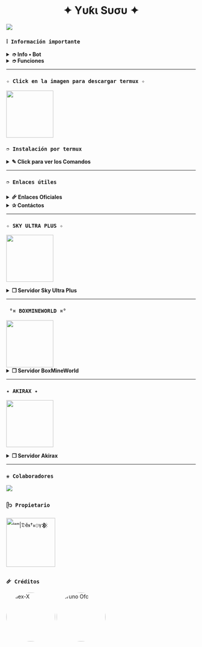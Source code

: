 <h1 align="center">✦ Yυƙι Sυσυ ✦</h1>

 <img src= "https://files.catbox.moe/om9jai.jpg">
    </p>

### **`❕️ Información importante`**

<details>
 <summary><b> ➮ Info • Bot</b></summary>

* Este proyecto **no está afiliado de ninguna manera** con `WhatsApp`, `Inc. WhatsApp` es una marca registrada de `WhatsApp LLC`, y este bot es un **desarrollo independiente** que **no tiene ninguna relación oficial con la compañía**.
</details>

<details>
 <summary><b> ➮ Funciones</b></summary>

> Bot en desarrollo si presenta alguna falla reportar al creador para darle una solución óptima.

- [x] Interacción con voz y texto
- [x] Configuración de grupo
- [x] antidelete, antilink, antispam, etc
- [x] Bienvenida personalizada
- [x] Juegos, tictactoe, mate, etc
- [x] Chatbot (simsimi)
- [x] Chatbot (autoresponder)
- [x] Crear sticker de image/video/gif/url
- [x] SubBot (Jadibot)
- [x] Buscador Google
- [x] Juego RPG
- [x] Personalizar imagen del menú
- [x] Descarga de música y video De YT
- [ ] Otros

</details>

---

### **`✧ Click en la imagen para descargar termux ✧`**
<a
href="https://www.mediafire.com/file/llugt4zgj7g3n3u/com.termux_1020.apk/file"><img src="https://qu.ax/finc.jpg" height="125px"></a> 

### **`➮ Instalación por termux`**

<details>
 <summary><b> ✎ Click para ver los Comandos </b></summary>

### **❀ Instalación manual por termux**
> Nota: Copie y pegue los comandos en termux uno por uno.
```bash
termux-setup-storage
```

```bash
apt update && apt upgrade && pkg install -y git nodejs ffmpeg imagemagick yarn
```

```bash
git clone https://github.com/minsterxd/Bot_Project-Yuki && cd Bot_Project-Yuki
```

```bash
yarn install
```

```bash
npm install
```

```bash
npm update
```

```bash
npm start
```

> Los comandos "yarn install" y "npm install" son necesarios solamente al encender a la bot la primera vez, luego son opcionales, y no son necesarios para que la bot encienda correctamente.

> Si aparece (Y/I/N/O/D/Z) [default=N] ? use la letra "y" + "ENTER" para continuar con la instalación

### **🜸 Activar en caso de detenerse en termux**

> Si después de instalar el bot en Termux se detiene (pantalla en blanco, pérdida de conexión a Internet, reinicio del dispositivo), sigue estos pasos:

❒ Abre Termux y navega al directorio del bot:
   
   ```bash
    cd Yuki_Suou-Bot
   ```

❒ Inicia el bot nuevamente:
  
   ```bash
    npm start
   ```

### **✰ Volverte owner del Bot**

> Si después de instalar el bot en Termux y iniciar la session del bot (deseas poner tu número es la lista de owner pon este comando:

   ```bash
    cd Yuki_Suou-Bot && nano settings.js
   ```

</details>

---
### **`➮ Enlaces útiles`**

<details>
 <summary><b> 🜸 Enlaces Oficiales </b></summary>

 * Canal Oficial  [`¡Click aquí!`](https://whatsapp.com/channel/0029VbAfPu9BqbrEMFWXKE0d)
* Grupo Oficial [`¡Click aquí!`](https://chat.whatsapp.com/GeMUm4iACPPKRPrKBRKM8c)
* Comunidad Oficial [`¡Click aquí!`](https://chat.whatsapp.com/I0dMp2fEle7L6RaWBmwlAa)
</details>

<details>
<summary><b> ✰ Contáctos</b></summary>

* WhatsApp: [`Aquí`](https://wa.me/522202410659)
* Correo: [`Aquí`](thekingdestroy507@gmail.com)

</details>

---

### **`✧ SKY ULTRA PLUS ✧`**

<a
href="https://dash.skyultraplus.com/home"><img src="https://qu.ax/zFzXF.png" height="125px"></a>

<details>
 <summary><b> ❒ Servidor Sky Ultra Plus</b></summary>

* Dashboard : [`Dash`](https://dash.skyultraplus.com)
* Panel : [`Panel`](https://panel.skyultraplus.com)
* Canal de WhatsApp : [`Canal Sky`](https://whatsapp.com/channel/0029VakUvreFHWpyWUr4Jr0g)
* Comunidad : [`Aquí`](https://chat.whatsapp.com/JPwcXvPEUwlEOyjI3BpYys)
* Contacto : [`Gata Dios`](https://wa.me/message/B3KTM5XN2JMRD1)

</details>

---

### **` °¤ BOXMINEWORLD ¤°`**

<a href="https://boxmineworld.com">
  <img width="125px" src="https://i.imgur.com/allAyd4.png"/>
</a>

<details>
 <summary><b> ❒ Servidor BoxMineWorld</b></summary>

* Pagina Oficial: [`Boxmineworld`](https://boxmineworld.com)
* Tutorial - Crear cuenta en la Dashboard: [`Dashboard`](https://www.youtube.com/watch?v=ZAwBLuNmIlI)
* Dashboard: [`Dash`](https://dash.boxmineworld.com)
* Panel: [`Aquí`](https://panel.boxmineworld.com)
* Dudas sobre el Host: [`Discord`](https://discord.gg/84qsr4v)
* Canal de WhatsApp: [`Aquí`](https://whatsapp.com/channel/0029Va71C1q2UPBOICnxu83r)

</details>

---

### **`✦ AKIRAX ✦`**

<a
href="https://home.akirax.net"><img src="https://raw.githubusercontent.com/The-King-Destroy/Adiciones/main/Contenido/1748713078525.jpeg" height="125px"></a>

<details>
 <summary><b> ❒ Servidor Akirax</b></summary>

* Dashboard : [`Dash`](https://home.akirax.net)
* Panel : [`Panel`](https://console.akirax.net)
* Canal de WhatsApp : [`Aqui`](https://whatsapp.com/channel/0029VbBCchVDJ6H6prNYfz2z)
* Grupo Oficial : [`Aquí`](https://chat.whatsapp.com/JxSZTFJN9J20TnsH7KsKTA)

</details>

---

### **`❀ Colaboradores`**
<a href="https://github.com/The-King-Destroy/Yuki_Suou-Bot/graphs/contributors">
<img src="https://contrib.rocks/image?repo=The-King-Destroy/Yuki_Suou-Bot" /> 
</a>

### **`ᥫ᭡ Propietario`**
<a
href="https://github.com/The-King-Destroy"><img src="https://github.com/The-King-Destroy.png" width="130" height="130" alt="
ⁱᵃᵐ|𝔇ĕ𝐬†𝓻⊙γ𒆜"/></a>

### **`🜸 Créditos`**
<a href="https://github.com/DevAlexJs" style="display:inline-block; text-decoration: none;">
    <img src="https://github.com/DevAlexJs.png" width="130" height="130" alt="Alex-X" style="border-radius: 50%;"/>
</a>
<a href="https://github.com/BrunoSobrino" style="display:inline-block; margin-right: 10px; text-decoration: none;">
    <img src="https://github.com/BrunoSobrino.png" width="130" height="130" alt="Bruno Ofc" style="border-radius: 50%;"/>
</a>
